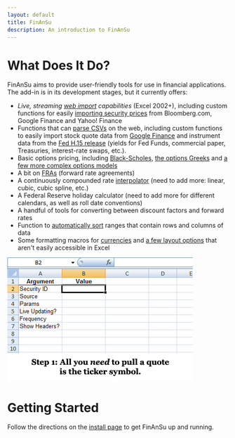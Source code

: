 ```yaml
---
layout: default
title: FinAnSu
description: An introduction to FinAnSu
---
```


What Does It Do?
================

FinAnSu aims to provide user-friendly tools for use in financial applications.
The add-in is in its development stages, but it currently offers:

  * *Live, streaming [web import](web) capabilities* (Excel 2002+), including
    custom functions for easily [importing security prices](web#quote) from
    Bloomberg.com, Google Finance and Yahoo! Finance
  * Functions that can [parse CSVs](web#import_csv) on the web, including
    custom functions to easily import stock quote data from [Google
    Finance](web#google_history) and instrument data from the [Fed H.15
    release](web#h15_history) (yields for Fed Funds, commercial paper, Treasuries,
    interest-rate swaps, etc.).
  * Basic options pricing, including [Black-Scholes](options#black_scholes),
    [the options Greeks](options#greeks) and [a few more complex options
    models](options#complex)
  * A bit on [FRAs](yield_curve#fra) (forward rate agreements)
  * A continuously compounded rate [interpolator](yield_curve#interpolation)
    (need to add more: linear, cubic, cubic spline, etc.)
  * A Federal Reserve holiday calculator (need to add more for different
    calendars, as well as roll date conventions)
  * A handful of tools for converting between discount factors and forward rates
  * Function to [automatically sort](other#sorting) ranges that contain rows and
    columns of data
  * Some formatting macros for [currencies](macro#currencies) and [a few layout
    options](macro#layout) that aren't easily accessible in Excel

![FinAnSu in action](img/quote.gif)

Getting Started
===============

Follow the directions on the [install page](install) to get FinAnSu up and
running.
